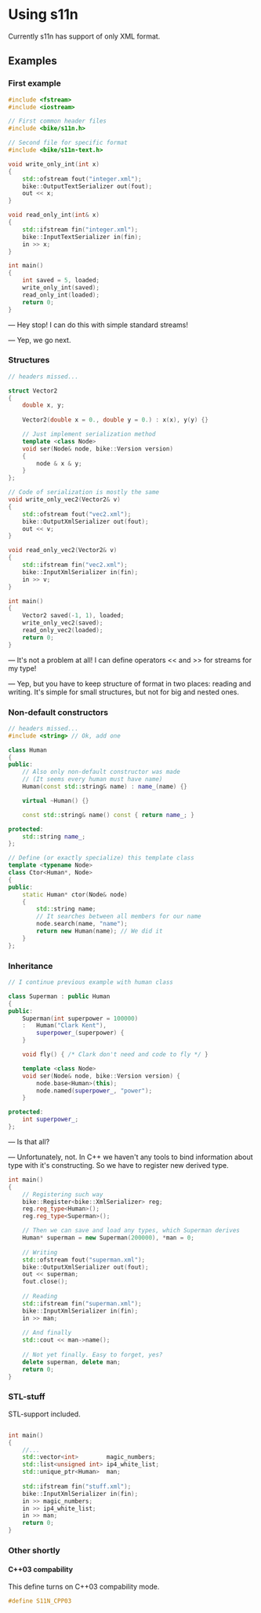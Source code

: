 Using s11n
====================

Currently s11n has support of only XML format.

Examples
---------------------

### First example
```cpp
#include <fstream>
#include <iostream>

// First common header files
#include <bike/s11n.h>

// Second file for specific format
#include <bike/s11n-text.h>

void write_only_int(int x)
{
	std::ofstream fout("integer.xml");
	bike::OutputTextSerializer out(fout);
	out << x;
}

void read_only_int(int& x)
{
	std::ifstream fin("integer.xml");
	bike::InputTextSerializer in(fin);
	in >> x;
}

int main()
{
	int saved = 5, loaded;
	write_only_int(saved);
	read_only_int(loaded);
	return 0;
}

```

— Hey stop! I can do this with simple standard streams!

— Yep, we go next.


### Structures
```cpp
// headers missed...

struct Vector2
{
	double x, y;
	
	Vector2(double x = 0., double y = 0.) : x(x), y(y) {}

	// Just implement serialization method
	template <class Node>
	void ser(Node& node, bike::Version version) 
	{
		node & x & y;
	}
};

// Code of serialization is mostly the same
void write_only_vec2(Vector2& v)
{
	std::ofstream fout("vec2.xml");
	bike::OutputXmlSerializer out(fout);
	out << v;
}

void read_only_vec2(Vector2& v)
{
	std::ifstream fin("vec2.xml");
	bike::InputXmlSerializer in(fin);
	in >> v;
}

int main()
{
	Vector2 saved(-1, 1), loaded;
	write_only_vec2(saved);
	read_only_vec2(loaded);
	return 0;
}

```

— It's not a problem at all! I can define operators << and >> for streams for my type!

— Yep, but you have to keep structure of format in two places: reading and writing. It's simple for small structures, but not for big and nested ones.


### Non-default constructors
```cpp
// headers missed...
#include <string> // Ok, add one

class Human
{
public:
	// Also only non-default constructor was made
	// (It seems every human must have name)
	Human(const std::string& name) : name_(name) {}	

	virtual ~Human() {}

	const std::string& name() const { return name_; }

protected:
	std::string name_;
};

// Define (or exactly specialize) this template class
template <typename Node>
class Ctor<Human*, Node>
{
public:
	static Human* ctor(Node& node) 
	{
		std::string name;
		// It searches between all members for our name
		node.search(name, "name");
		return new Human(name); // We did it
	}
};
```

### Inheritance
```cpp
// I continue previous example with human class

class Superman : public Human
{
public:
    Superman(int superpower = 100000) 
	:	Human("Clark Kent"), 
		superpower_(superpower) {
	}    

	void fly() { /* Clark don't need and code to fly */ }

    template <class Node>
    void ser(Node& node, bike::Version version) {
        node.base<Human>(this);
		node.named(superpower_, "power");
    }

protected:
    int superpower_;
};
```

— Is that all?

— Unfortunately, not. In C++ we haven't any tools to bind information about type with it's constructing. So we have to register new derived type.

```cpp
int main()
{
	// Registering such way
	bike::Register<bike::XmlSerializer> reg;
	reg.reg_type<Human>();
	reg.reg_type<Superman>();

	// Then we can save and load any types, which Superman derives
	Human* superman = new Superman(200000), *man = 0;
	
	// Writing
	std::ofstream fout("superman.xml");
	bike::OutputXmlSerializer out(fout);
	out << superman;
	fout.close();
	
	// Reading
	std::ifstream fin("superman.xml");
	bike::InputXmlSerializer in(fin);
	in >> man;
	
	// And finally 
	std::cout << man->name();
	
	// Not yet finally. Easy to forget, yes?
	delete superman, delete man; 
	return 0;
}
```

### STL-stuff

STL-support included.

```cpp

int main()
{
	//...
	std::vector<int>        magic_numbers;
	std::list<unsigned int> ip4_white_list;
	std::unique_ptr<Human>  man;
	
	std::ifstream fin("stuff.xml");
	bike::InputXmlSerializer in(fin);
	in >> magic_numbers;
	in >> ip4_white_list;
	in >> man;
	return 0;
}
```

### Other shortly
#### C++03 compability
This define turns on C++03 compability mode.
```cpp
#define S11N_CPP03
```
